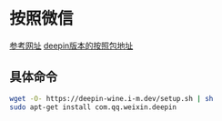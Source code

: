 # 按照微信 
[参考网址](https://github.com/zq1997/deepin-wine)
[deepin版本的按照包地址](https://packages.deepin.com/deepin/pool/non-free/d/)

## 具体命令
```bash
wget -O- https://deepin-wine.i-m.dev/setup.sh | sh 
sudo apt-get install com.qq.weixin.deepin
```